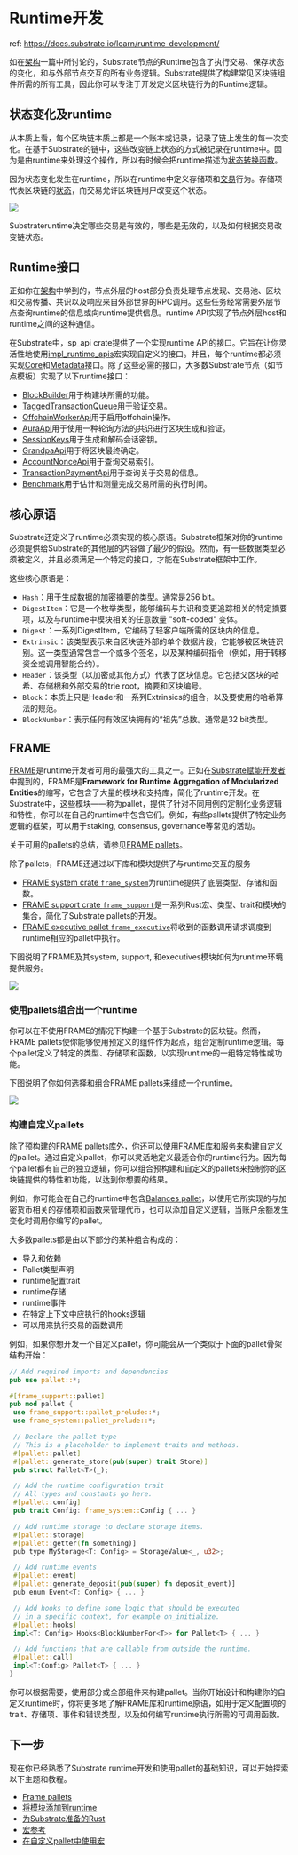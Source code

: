# Runtime开发

ref: https://docs.substrate.io/learn/runtime-development/

如在[架构](https://docs.substrate.io/learn/architecture/)一篇中所讨论的，Substrate节点的Runtime包含了执行交易、保存状态的变化，和与外部节点交互的所有业务逻辑。Substrate提供了构建常见区块链组件所需的所有工具，因此你可以专注于开发定义区块链行为的Runtime逻辑。


## 状态变化及runtime

从本质上看，每个区块链本质上都是一个账本或记录，记录了链上发生的每一次变化。在基于Substrate的链中，这些改变链上状态的方式被记录在runtime中。因为是由runtime来处理这个操作，所以有时候会把runtime描述为[状态转换函数](https://docs.substrate.io/reference/glossary/#state-transition-function-stf)。

因为状态变化发生在runtime，所以在runtime中定义存储项和[交易](https://docs.substrate.io/learn/transaction-types/)行为。存储项代表区块链的[状态](https://docs.substrate.io/reference/glossary/#state)，而交易允许区块链用户改变这个状态。

![](https://docs.substrate.io/static/6effe44b9d2d6811634d627228b41c48/154d5/state-transition-function.webp)

Substrateruntime决定哪些交易是有效的，哪些是无效的，以及如何根据交易改变链状态。

## Runtime接口

正如你在[架构](https://docs.substrate.io/learn/architecture/)中学到的，节点外层的host部分负责处理节点发现、交易池、区块和交易传播、共识以及响应来自外部世界的RPC调用。这些任务经常需要外层节点查询runtime的信息或向runtime提供信息。runtime API实现了节点外层host和runtime之间的这种通信。

在Substrate中，sp_api crate提供了一个实现runtime API的接口。它旨在让你灵活性地使用[impl_runtime_apis](https://paritytech.github.io/substrate/master/sp_api/macro.impl_runtime_apis.html)宏实现自定义的接口。并且，每个runtime都必须实现[Core](https://paritytech.github.io/substrate/master/sp_api/trait.Core.html)和[Metadata](https://paritytech.github.io/substrate/master/sp_api/trait.Core.html)接口。除了这些必需的接口，大多数Substrate节点（如节点模板）实现了以下runtime接口：

- [BlockBuilder](https://paritytech.github.io/substrate/master/sp_block_builder/trait.BlockBuilder.html)用于构建块所需的功能。
- [TaggedTransactionQueue](https://paritytech.github.io/substrate/master/sp_transaction_pool/runtime_api/trait.TaggedTransactionQueue.html)用于验证交易。
- [OffchainWorkerApi](https://paritytech.github.io/substrate/master/sp_offchain/trait.OffchainWorkerApi.html)用于启用offchain操作。
- [AuraApi](https://paritytech.github.io/substrate/master/sp_consensus_aura/trait.AuraApi.html)用于使用一种轮询方法的共识进行区块生成和验证。
- [SessionKeys](https://paritytech.github.io/substrate/master/sp_session/trait.SessionKeys.html)用于生成和解码会话密钥。
- [GrandpaApi](https://paritytech.github.io/substrate/master/sp_consensus_grandpa/trait.GrandpaApi.html)用于将区块最终确定。
- [AccountNonceApi](https://paritytech.github.io/substrate/master/frame_system_rpc_runtime_api/trait.AccountNonceApi.html)用于查询交易索引。
- [TransactionPaymentApi](https://paritytech.github.io/substrate/master/pallet_transaction_payment_rpc_runtime_api/trait.TransactionPaymentApi.html)用于查询关于交易的信息。
- [Benchmark](https://paritytech.github.io/substrate/master/frame_benchmarking/trait.Benchmark.html)用于估计和测量完成交易所需的执行时间。


## 核心原语

Substrate还定义了runtime必须实现的核心原语。Substrate框架对你的runtime必须提供给Substrate的其他层的内容做了最少的假设。然而，有一些数据类型必须被定义，并且必须满足一个特定的接口，才能在Substrate框架中工作。

这些核心原语是：

- `Hash`：用于生成数据的加密摘要的类型。通常是256 bit。
- `DigestItem`：它是一个枚举类型，能够编码与共识和变更追踪相关的特定摘要项，以及与runtime中模块相关的任意数量 "soft-coded" 变体。
- `Digest`：一系列DigestItem，它编码了轻客户端所需的区块内的信息。
- `Extrinsic`：该类型表示来自区块链外部的单个数据片段，它能够被区块链识别。这一类型通常包含一个或多个签名，以及某种编码指令（例如，用于转移资金或调用智能合约）。
- `Header`：该类型（以加密或其他方式）代表了区块信息。它包括父区块的哈希、存储根和外部交易的trie root，摘要和区块编号。
- `Block`：本质上只是Header和一系列Extrinsics的组合，以及要使用的哈希算法的规范。
- `BlockNumber`：表示任何有效区块拥有的“祖先”总数。通常是32 bit类型。


## FRAME

[FRAME](https://docs.substrate.io/reference/glossary/#frame)是runtime开发者可用的最强大的工具之一。正如在[Substrate赋能开发者](https://docs.substrate.io/)中提到的，FRAME是**Framework for Runtime Aggregation of Modularized Entities**的缩写，它包含了大量的模块和支持库，简化了runtime开发。在Substrate中，这些模块——称为pallet，提供了针对不同用例的定制化业务逻辑和特性，你可以在自己的runtime中包含它们。例如，有些pallets提供了特定业务逻辑的框架，可以用于staking, consensus, governance等常见的活动。

关于可用的pallets的总结，请参见[FRAME pallets](https://docs.substrate.io/reference/frame-pallets/)。

除了pallets，FRAME还通过以下库和模块提供了与runtime交互的服务

- [FRAME system crate `frame_system`](https://paritytech.github.io/substrate/master/frame_system/index.html)为runtime提供了底层类型、存储和函数。
- [FRAME support crate `frame_support`](https://paritytech.github.io/substrate/master/frame_support/index.html)是一系列Rust宏、类型、trait和模块的集合，简化了Substrate pallets的开发。
- [FRAME executive pallet `frame_executive`](https://paritytech.github.io/substrate/master/frame_executive/index.html)将收到的函数调用请求调度到runtime相应的pallet中执行。

下图说明了FRAME及其system, support, 和executives模块如何为runtime环境提供服务。

![](https://docs.substrate.io/static/26bc9a1dad7d0bb2198e86a5ee6dd885/18091/runtime-and-frame.webp)

### 使用pallets组合出一个runtime

你可以在不使用FRAME的情况下构建一个基于Substrate的区块链。然而，FRAME pallets使你能够使用预定义的组件作为起点，组合定制runtime逻辑。每个pallet定义了特定的类型、存储项和函数，以实现runtime的一组特定特性或功能。

下图说明了你如何选择和组合FRAME pallets来组成一个runtime。


![](https://docs.substrate.io/static/64b2fcb61748ae77f4dd4c9ce63872b1/62cd2/compose-runtime.webp)


### 构建自定义pallets

除了预构建的FRAME pallets库外，你还可以使用FRAME库和服务来构建自定义的pallet。通过自定义pallet，你可以灵活地定义最适合你的runtime行为。因为每个pallet都有自己的独立逻辑，你可以组合预构建和自定义的pallets来控制你的区块链提供的特性和功能，以达到你想要的结果。

例如，你可能会在自己的runtime中包含[Balances pallet](https://github.com/paritytech/polkadot-sdk/tree/master/substrate/frame/balances)，以使用它所实现的与加密货币相关的存储项和函数来管理代币，也可以添加自定义逻辑，当账户余额发生变化时调用你编写的pallet。

大多数pallets都是由以下部分的某种组合构成的：

- 导入和依赖
- Pallet类型声明
- runtime配置trait
- runtime存储
- runtime事件
- 在特定上下文中应执行的hooks逻辑
- 可以用来执行交易的函数调用

例如，如果你想开发一个自定义pallet，你可能会从一个类似于下面的pallet骨架结构开始：


```rust
// Add required imports and dependencies
pub use pallet::*;

#[frame_support::pallet]
pub mod pallet {
 use frame_support::pallet_prelude::*;
 use frame_system::pallet_prelude::*;

 // Declare the pallet type
 // This is a placeholder to implement traits and methods.
 #[pallet::pallet]
 #[pallet::generate_store(pub(super) trait Store)]
 pub struct Pallet<T>(_);

 // Add the runtime configuration trait
 // All types and constants go here.
 #[pallet::config]
 pub trait Config: frame_system::Config { ... }

 // Add runtime storage to declare storage items.
 #[pallet::storage]
 #[pallet::getter(fn something)]
 pub type MyStorage<T: Config> = StorageValue<_, u32>;

 // Add runtime events
 #[pallet::event]
 #[pallet::generate_deposit(pub(super) fn deposit_event)]
 pub enum Event<T: Config> { ... }

 // Add hooks to define some logic that should be executed
 // in a specific context, for example on_initialize.
 #[pallet::hooks]
 impl<T: Config> Hooks<BlockNumberFor<T>> for Pallet<T> { ... }

 // Add functions that are callable from outside the runtime.
 #[pallet::call]
 impl<T:Config> Pallet<T> { ... }
}
```

你可以根据需要，使用部分或全部组件来构建pallet。当你开始设计和构建你的自定义runtime时，你将更多地了解FRAME库和runtime原语，如用于定义配置项的trait、存储项、事件和错误类型，以及如何编写runtime执行所需的可调用函数。

## 下一步


现在你已经熟悉了Substrate runtime开发和使用pallet的基础知识，可以开始探索以下主题和教程。

- [Frame pallets](https://docs.substrate.io/reference/frame-pallets/)
- [将模块添加到runtime](https://docs.substrate.io/tutorials/build-application-logic/add-a-pallet/)
- [为Substrate准备的Rust](https://docs.substrate.io/learn/rust-basics/)
- [宏参考](https://docs.substrate.io/reference/frame-macros/)
- [在自定义pallet中使用宏](https://docs.substrate.io/tutorials/build-application-logic/use-macros-in-a-custom-pallet/)






